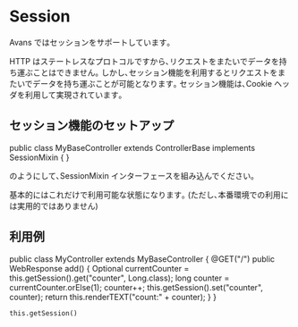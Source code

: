 # Session

Avans ではセッションをサポートしています｡

HTTP はステートレスなプロトコルですから､リクエストをまたいでデータを持ち運ぶことはできません｡
しかし､セッション機能を利用するとリクエストをまたいでデータを持ち運ぶことが可能となります｡
セッション機能は､Cookie ヘッダを利用して実現されています｡

## セッション機能のセットアップ

  public class MyBaseController extends ControllerBase
    implements SessionMixin {
  }

のようにして､SessionMixin インターフェースを組み込んでください｡

基本的にはこれだけで利用可能な状態になります｡
(ただし､本番環境での利用には実用的ではありません)

## 利用例

  public class MyController extends MyBaseController {
    @GET("/")
    public WebResponse add() {
      Optional<Long> currentCounter = this.getSession().get("counter", Long.class);
      long counter = currentCounter.orElse(1);
      counter++;
      this.getSession().set("counter", counter);
      return this.renderTEXT("count:" + counter);
    }
  }

`this.getSession()`
